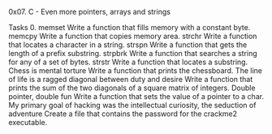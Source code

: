0x07. C - Even more pointers, arrays and strings

Tasks 0. memset Write a function that fills memory with a constant byte.
memcpy Write a function that copies memory area.
strchr Write a function that locates a character in a string.
strspn Write a function that gets the length of a prefix substring.
strpbrk Write a function that searches a string for any of a set of bytes.
strstr Write a function that locates a substring.
Chess is mental torture Write a function that prints the chessboard.
The line of life is a ragged diagonal between duty and desire Write a function that prints the sum of the two diagonals of a square matrix of integers.
Double pointer, double fun Write a function that sets the value of a pointer to a char.
My primary goal of hacking was the intellectual curiosity, the seduction of adventure Create a file that contains the password for the crackme2 executable.
